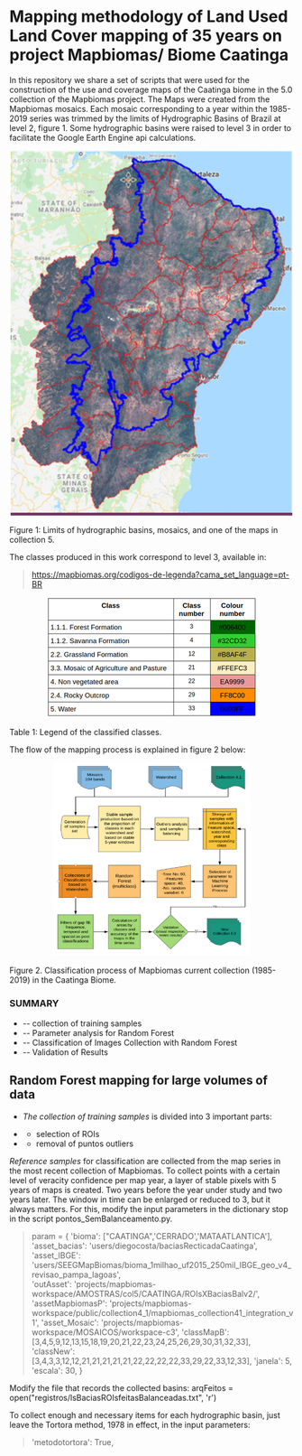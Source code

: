 # Mapping methodology of Land Used Land Cover mapping of 35 years on project Mapbiomas/ Biome Caatinga

In this repository we share a set of scripts that were used for the construction of the use and coverage maps of the Caatinga biome in the 5.0 collection of the Mapbiomas project. The Maps were created from the Mapbiomas mosaics. Each mosaic corresponding to a year within the 1985-2019 series was trimmed by the limits of Hydrographic Basins of Brazil at level 2, figure 1. Some hydrographic basins were raised to level 3 in order to facilitate the Google Earth Engine api calculations.


<p align="center">
    <img  src="images/gif_mapeamento.gif">
</p>

Figure 1: Limits of hydrographic basins, mosaics, and one of the maps in collection 5.

The classes produced in this work correspond to level 3, available in:

> https://mapbiomas.org/codigos-de-legenda?cama_set_language=pt-BR


<p align="center">
    <img  src="images/legendaCaatinga.png">
</p>

Table 1: Legend of the classified classes.

The flow of the mapping process is explained in figure 2 below:
<p align="center">
    <img  src="images/fluxograma.png", width="350", alt="accessibility text">
</p>

Figure 2. Classification process of Mapbiomas current collection (1985-2019) in the Caatinga Biome.

### SUMMARY
* -- collection of training samples
* -- Parameter analysis for Random Forest
* -- Classification of Images Collection with Random Forest
* -- Validation of Results


## Random Forest mapping for large volumes of data

- *The collection of training samples* is divided into 3 important parts:
* - selection of ROIs 
* - removal of puntos outliers

*Reference samples* for classification are collected from the map series in the most recent collection of Mapbiomas. To collect points with a certain level of veracity confidence per map year, a layer of stable pixels with 5 years of maps is created. Two years before the year under study and two years later. The window in time can be enlarged or reduced to 3, but it always matters. For this, modify the input parameters in the dictionary stop in the script pontos_SemBalanceamento.py.

>param = {
>   'bioma': ["CAATINGA",'CERRADO','MATAATLANTICA'],
>   'asset_bacias': 'users/diegocosta/baciasRecticadaCaatinga',
>   'asset_IBGE': 'users/SEEGMapBiomas/bioma_1milhao_uf2015_250mil_IBGE_geo_v4_revisao_pampa_lagoas',  
>   'outAsset': 'projects/mapbiomas-workspace/AMOSTRAS/col5/CAATINGA/ROIsXBaciasBalv2/',
>   'assetMapbiomasP': 'projects/mapbiomas-workspace/public/collection4_1/mapbiomas_collection41_integration_v1',
>   'asset_Mosaic': 'projects/mapbiomas-workspace/MOSAICOS/workspace-c3',
>   'classMapB': [3,4,5,9,12,13,15,18,19,20,21,22,23,24,25,26,29,30,31,32,33],
>   'classNew':  [3,4,3,3,12,12,21,21,21,21,21,22,22,22,22,33,29,22,33,12,33],
>   'janela': 5,
>   'escala': 30,
>}


Modify the file that records the collected basins:
arqFeitos = open("registros/lsBaciasROIsfeitasBalanceadas.txt", 'r')

To collect enough and necessary items for each hydrographic basin, just leave the Tortora method, 1978 in effect, in the input parameters:
> 'metodotortora': True,

